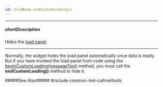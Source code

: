 ```yaml
---
id: GridBase.endCustomLoading()
---
```

---
##### shortDescription
Hides the [load panel](/api-reference/10%20UI%20Widgets/GridBase/1%20Configuration/loadPanel '{basewidgetpath}/Configuration/loadPanel/').

---
Normally, the widget hides the load panel automatically once data is ready. But if you have invoked the load panel from code using the [beginCustomLoading(messageText)](/api-reference/10%20UI%20Widgets/GridBase/3%20Methods/beginCustomLoading(messageText).md '{basewidgetpath}/Methods/#beginCustomLoadingmessageText') method, you must call the **endCustomLoading()** method to hide it.

#####See Also#####
#include common-link-callmethods